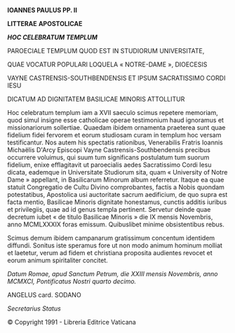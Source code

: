 **IOANNES PAULUS PP. II**

**LITTERAE** **APOSTOLICAE**

***HOC CELEBRATUM TEMPLUM***

PAROECIALE TEMPLUM QUOD EST IN STUDIORUM UNIVERSITATE,

QUAE VOCATUR POPULARI LOQUELA « NOTRE-DAME », DIOECESIS

VAYNE CASTRENSIS-SOUTHBENDENSIS ET IPSUM SACRATISSIMO CORDI IESU

DICATUM AD DIGNITATEM BASILICAE MINORIS ATTOLLITUR

Hoc celebratum templum iam a XVII saeculo scimus repetere memoriam, quod simul insigne esse catholicae operae testimonium haud ignoramus et missionariorum sollertiae. Quaedam ibidem ornamenta praeterea sunt quae fidelium fidei fervorem et eorum studiosam curam in templum hoc versam testificantur. Nos autem his spectatis rationibus, Venerabilis Fratris Ioannis Michaëlis D'Arcy Episcopi Vayne Castrensis-Southbendensis precibus occurrere voluimus, qui suum tum significans postulatum tum suorum fidelium, enixe efflagitavit ut paroecialis aedes Sacratissimo Cordi Iesu dicata, eademque in Universitate Studiorum sita, quam « University of Notre Dame » appellant, in Basilicarum Minorum album referretur. Itaque ea quae statuit Congregatio de Cultu Divino comprobantes, factis a Nobis quondam potestatibus, Apostolica usi auctoritate sacrum aedificium, de quo supra est facta mentio, Basilicae Minoris dignitate honestamus, cunctis additis iuribus et privilegiis, quae ad id genus templa pertinent. Servetur deinde quae decretum iubet « de titulo Basilicae Minoris » die IX mensis Novembris, anno MCMLXXXIX foras emissum. Quibuslibet minime obsistentibus rebus.

Scimus demum ibidem campanarum gratissimum concentum identidem diffundi. Sonitus iste speramus fore ut non modo animum hominum molliat et laetetur, verum ad fidem et christiana proposita audientes revocet et eorum animum spiritaliter concitet.

*Datum Romae, apud Sanctum Petrum, die XXIII mensis Novembris, anno MCMXCI, Pontificatus Nostri quarto decimo.*

ANGELUS card. SODANO

*Secretarius Status*

© Copyright 1991 - Libreria Editrice Vaticana